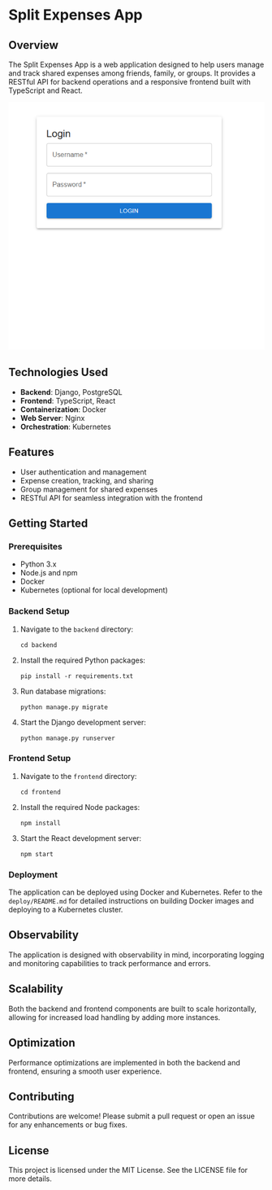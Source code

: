 # Split Expenses App

## Overview

The Split Expenses App is a web application designed to help users manage and track shared expenses among friends, family, or groups. It provides a RESTful API for backend operations and a responsive frontend built with TypeScript and React.

![Description](login.png)

## Technologies Used

- **Backend**: Django, PostgreSQL
- **Frontend**: TypeScript, React
- **Containerization**: Docker
- **Web Server**: Nginx
- **Orchestration**: Kubernetes

## Features

- User authentication and management
- Expense creation, tracking, and sharing
- Group management for shared expenses
- RESTful API for seamless integration with the frontend

## Getting Started

### Prerequisites

- Python 3.x
- Node.js and npm
- Docker
- Kubernetes (optional for local development)

### Backend Setup

1. Navigate to the `backend` directory:

   ```
   cd backend
   ```

2. Install the required Python packages:

   ```
   pip install -r requirements.txt
   ```

3. Run database migrations:

   ```
   python manage.py migrate
   ```

4. Start the Django development server:

   ```
   python manage.py runserver
   ```

### Frontend Setup

1. Navigate to the `frontend` directory:

   ```
   cd frontend
   ```

2. Install the required Node packages:

   ```
   npm install
   ```

3. Start the React development server:

   ```
   npm start
   ```

### Deployment

The application can be deployed using Docker and Kubernetes. Refer to the `deploy/README.md` for detailed instructions on building Docker images and deploying to a Kubernetes cluster.

## Observability

The application is designed with observability in mind, incorporating logging and monitoring capabilities to track performance and errors.

## Scalability

Both the backend and frontend components are built to scale horizontally, allowing for increased load handling by adding more instances.

## Optimization

Performance optimizations are implemented in both the backend and frontend, ensuring a smooth user experience.

## Contributing

Contributions are welcome! Please submit a pull request or open an issue for any enhancements or bug fixes.

## License

This project is licensed under the MIT License. See the LICENSE file for more details.
